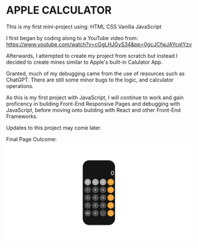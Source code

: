 # APPLE CALCULATOR 

This is my first mini-project using:
HTML
CSS
Vanilla JavaScript

I first began by coding along to a YouTube video from:
https://www.youtube.com/watch?v=cGgLHJGyS34&pp=0gcJCfwJAYcqIYzv 

Afterwards, I attempted to create my project from scratch but instead I decided to create mines similar to Apple's built-in Calulator App.

Granted, much of my debugging came from the use of resources such as ChatGPT. There are still some minor bugs to the logic, and calculator operations. 

As this is my first project with JavaScript, I will continue to work and gain proficency in building Front-End Responsive Pages and debugging with JavaScript, before moving onto building with React and other Front-End Frameworks.

Updates to this project may come later.


Final Page Outcome: ![Screenshot](img/page-screenshot.png)



